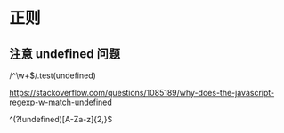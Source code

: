 # 正则

## 注意 undefined 问题

/^\w+$/.test(undefined)

https://stackoverflow.com/questions/1085189/why-does-the-javascript-regexp-w-match-undefined

^(?!undefined)[A-Za-z]{2,}$
